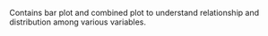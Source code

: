 Contains bar plot and combined plot to understand relationship and distribution among various variables.
